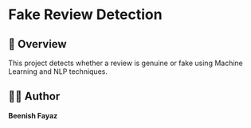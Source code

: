 # Fake Review Detection  

## 📌 Overview  
This project detects whether a review is genuine or fake using Machine Learning and NLP techniques.  

## 👩‍💻 Author  
**Beenish Fayaz**  